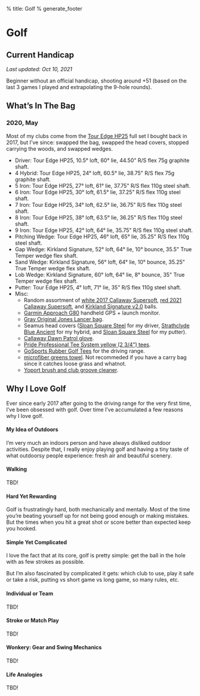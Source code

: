 % title: Golf
% generate_footer

# Golf

## Current Handicap

_Last updated: Oct 10, 2021_

Beginner without an official handicap, shooting around +51 (based on the last 3 games I played and extrapolating the 9-hole rounds).

## What’s In The Bag

### 2020, May

Most of my clubs come from the [Tour Edge HP25](https://www.touredge.com/hp25mensfullset) full set I bought back in 2017, but I’ve since: swapped the bag, swapped the head covers, stopped carrying the woods, and swapped wedges.

* Driver: Tour Edge HP25, 10.5° loft, 60° lie, 44.50" R/S flex 75g graphite shaft.
* 4 Hybrid: Tour Edge HP25, 24° loft, 60.5° lie, 38.75" R/S flex 75g graphite shaft.
* 5 Iron: Tour Edge HP25, 27° loft, 61° lie, 37.75" R/S flex 110g steel shaft.
* 6 Iron: Tour Edge HP25, 30° loft, 61.5° lie, 37.25" R/S flex 110g steel shaft.
* 7 Iron: Tour Edge HP25, 34° loft, 62.5° lie, 36.75" R/S flex 110g steel shaft.
* 8 Iron: Tour Edge HP25, 38° loft, 63.5° lie, 36.25" R/S flex 110g steel shaft.
* 9 Iron: Tour Edge HP25, 42° loft, 64° lie, 35.75" R/S flex 110g steel shaft.
* Pitching Wedge: Tour Edge HP25, 46° loft, 65° lie, 35.25" R/S flex 110g steel shaft.
* Gap Wedge: Kirkland Signature, 52° loft, 64° lie, 10° bounce, 35.5" True Temper wedge flex shaft.
* Sand Wedge: Kirkland Signature, 56° loft, 64° lie, 10° bounce, 35.25" True Temper wedge flex shaft.
* Lob Wedge: Kirkland Signature, 60° loft, 64° lie, 8° bounce, 35" True Temper wedge flex shaft.
* Putter: Tour Edge HP25, 4° loft, 71° lie, 35" R/S flex 110g steel shaft.
* Misc:
    * Random assortment of [white 2017 Callaway Supersoft](https://www.amazon.com/gp/product/B01MZ0POPN), [red 2021 Callaway Supersoft](https://www.amazon.com/gp/product/B08TDWG62C), and [Kirkland Signature v2.0](https://www.costco.com/kirkland-signature-3-piece-v2.0-urethane-cover-golf-ball%2c-2-dozen.product.100695987.html) balls.
    * [Garmin Approach G80](https://buy.garmin.com/en-US/US/p/597253) handheld GPS + launch monitor.
    * [Gray Original Jones Lancer bag](https://www.jonessportsco.com/collections/carry-bags/products/original-jones-lancer?variant=31624055128117).
    * Seamus head covers ([Sloan Square Steel](https://www.seamusgolf.com/products/sloan-square-steel) for my driver, [Strathclyde Blue Ancient](https://www.seamusgolf.com/products/strathclyde-blue-ancient?variant=565505329) for my hybrid, and [Sloan Square Steel](https://www.seamusgolf.com/products/sloan-square-steel-magnet-putter-cover) for my putter).
    * [Callaway Dawn Patrol glove](https://www.amazon.com/gp/product/B00G9R2Z10).
    * [Pride Professional Tee System yellow (2 3/4") tees](https://www.amazon.com/gp/product/B01DYHTOQQ).
    * [GoSports Rubber Golf Tees](https://www.amazon.com/gp/product/B08BX8G1Y8) for the driving range.
    * [microfiber greens towel](https://www.amazon.com/gp/product/B008SCGR0E). Not recommeded if you have a carry bag since it catches loose grass and whatnot.
    * [Yoport brush and club groove cleaner](https://www.amazon.com/gp/product/B072LVWPWC).

## Why I Love Golf

Ever since early 2017 after going to the driving range for the very first time, I’ve been obsessed with golf. Over time I’ve accumulated a few reasons why I love golf.

#### My Idea of Outdoors

I’m very much an indoors person and have always disliked outdoor activities. Despite that, I really enjoy playing golf and having a tiny taste of what outdoorsy people experience: fresh air and beautiful scenery.

#### Walking

TBD!

#### Hard Yet Rewarding

Golf is frustratingly hard, both mechanically and mentally. Most of the time you’re beating yourself up for not being good enough or making mistakes. But the times when you hit a great shot or score better than expected keep you hooked.

#### Simple Yet Complicated

I love the fact that at its core, golf is pretty simple: get the ball in the hole with as few strokes as possible.

But I’m also fascinated by complicated it gets: which club to use, play it safe or take a risk, putting vs short game vs long game, so many rules, etc.

#### Individual or Team

TBD!

#### Stroke or Match Play

TBD!

#### Wonkery: Gear and Swing Mechanics

TBD!

#### Life Analogies

TBD!
